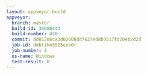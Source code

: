 ```yaml
---
layout: appveyor-build
appveyor:
  branch: master
  build-id: 36680443
  build-number: 420
  commit: dd81286ca3d02608dd7627eddb0517fd204b2d2d
  job-id: dmbtikn3525coo0r
  job-number: 3
  os-name: Windows
  test-result: 0
---
```

